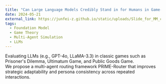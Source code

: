 ```yaml
---
title: "Can Large Language Models Credibly Stand in for Humans in Game-Theoretic Experiments?"
date: 2024-05-21
external_link: https://junfei-z.github.io/static/uploads/Slide_for_MM_conference.pdf
tags:
  - Foundation Model
  - Game Theory
  - Multi-Agent Simulation
  - LLMs
---
```


Evaluating LLMs (e.g., GPT-4o, LLaMA-3.3) in classic games such as Prisoner's Dilemma, Ultimatum Game, and Public Goods Game.  
We propose a multi-agent routing framework PRIME-Router that improves strategic adaptability and persona consistency across repeated interactions.  

<!--more-->
